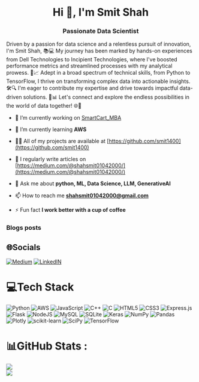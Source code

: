<h1 align="center">Hi 👋, I'm Smit Shah</h1>
<h3 align="center">Passionate Data Scientist</h3>

Driven by a passion for data science and a relentless pursuit of innovation, I'm Smit Shah, 📚💻 My journey has been marked by hands-on experiences from Dell Technologies to Incipient Technologies, where I've boosted performance metrics and streamlined processes with my analytical prowess. 🚀📈 Adept in a broad spectrum of technical skills, from Python to TensorFlow, I thrive on transforming complex data into actionable insights. 🛠️🔍  I'm eager to contribute my expertise and drive towards impactful data-driven solutions. 🌟📊 Let's connect and explore the endless possibilities in the world of data together! 🌐🤝


- 🔭 I’m currently working on [SmartCart_MBA](https://github.com/Smit1400/SmartCart_MBA)

- 🌱 I’m currently learning **AWS**

- 👨‍💻 All of my projects are available at [https://github.com/smit1400](https://github.com/smit1400)

- 📝 I regularly write articles on [https://medium.com/@shahsmit01042000/](https://medium.com/@shahsmit01042000/)

- 💬 Ask me about **python, ML, Data Science, LLM, GenerativeAI**

- 📫 How to reach me **shahsmit01042000@gmail.com**

- ⚡ Fun fact **I work better with a cup of coffee**

### Blogs posts
<!-- BLOG-POST-LIST:START -->

<!-- BLOG-POST-LIST:END -->

## 🌐Socials
[![Medium](https://img.shields.io/badge/Medium-12100E?logo=medium&logoColor=white)](https://medium.com/@shahsmit01042000) [![LinkedIN](https://img.shields.io/badge/-LinkedIN-0A66C2?logo=linkedin&logoColor=white)](https://www.linkedin.com/in/smit1400/) 

# 💻Tech Stack
![Python](https://img.shields.io/badge/python-3670A0?style=for-the-badge&logo=python&logoColor=ffdd54) ![AWS](https://img.shields.io/badge/AWS-%23FF9900.svg?style=for-the-badge&logo=amazon-aws&logoColor=white) ![JavaScript](https://img.shields.io/badge/javascript-%23323330.svg?style=for-the-badge&logo=javascript&logoColor=%23F7DF1E) ![C++](https://img.shields.io/badge/c++-%2300599C.svg?style=for-the-badge&logo=c%2B%2B&logoColor=white) ![C](https://img.shields.io/badge/c-%2300599C.svg?style=for-the-badge&logo=c&logoColor=white) ![HTML5](https://img.shields.io/badge/html5-%23E34F26.svg?style=for-the-badge&logo=html5&logoColor=white) ![CSS3](https://img.shields.io/badge/css3-%231572B6.svg?style=for-the-badge&logo=css3&logoColor=white) ![Express.js](https://img.shields.io/badge/express.js-%23404d59.svg?style=for-the-badge&logo=express&logoColor=%2361DAFB) ![Flask](https://img.shields.io/badge/flask-%23000.svg?style=for-the-badge&logo=flask&logoColor=white) ![NodeJS](https://img.shields.io/badge/node.js-6DA55F?style=for-the-badge&logo=node.js&logoColor=white) ![MySQL](https://img.shields.io/badge/mysql-%2300f.svg?style=for-the-badge&logo=mysql&logoColor=white) ![SQLite](https://img.shields.io/badge/sqlite-%2307405e.svg?style=for-the-badge&logo=sqlite&logoColor=white) ![Keras](https://img.shields.io/badge/Keras-%23D00000.svg?style=for-the-badge&logo=Keras&logoColor=white) ![NumPy](https://img.shields.io/badge/numpy-%23013243.svg?style=for-the-badge&logo=numpy&logoColor=white) ![Pandas](https://img.shields.io/badge/pandas-%23150458.svg?style=for-the-badge&logo=pandas&logoColor=white) ![Plotly](https://img.shields.io/badge/Plotly-%233F4F75.svg?style=for-the-badge&logo=plotly&logoColor=white) ![scikit-learn](https://img.shields.io/badge/scikit--learn-%23F7931E.svg?style=for-the-badge&logo=scikit-learn&logoColor=white) ![SciPy](https://img.shields.io/badge/SciPy-%230C55A5.svg?style=for-the-badge&logo=scipy&logoColor=%white) ![TensorFlow](https://img.shields.io/badge/TensorFlow-%23FF6F00.svg?style=for-the-badge&logo=TensorFlow&logoColor=white)

# 📊GitHub Stats :
![](https://github-readme-streak-stats.herokuapp.com/?user=smit1400&theme=radical&hide_border=false)<br/>
![](https://github-readme-stats.vercel.app/api/top-langs/?username=smit1400&theme=radical&hide_border=false&include_all_commits=false&count_private=false&layout=compact)
